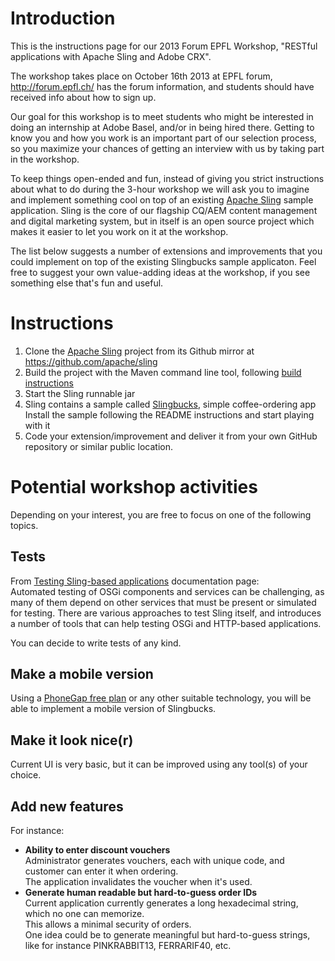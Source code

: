 # Introduction

This is the instructions page for our 2013 Forum EPFL Workshop, "RESTful applications with Apache Sling and Adobe CRX". 

The workshop takes place on October 16th 2013 at EPFL forum, http://forum.epfl.ch/ has the forum information, and students should have
received info about how to sign up.

Our goal for this workshop is to meet students who might be interested in doing an internship at Adobe Basel, and/or in being hired there. Getting to know you and how you work is an important part of our selection process, so you maximize your chances of getting an interview with us by taking part in the workshop.

To keep things open-ended and fun, instead of giving you strict instructions about what to do during the 3-hour workshop we will ask you to imagine and implement something cool on top of an existing [Apache Sling](http://sling.apache.org) sample application. Sling is the core of our flagship CQ/AEM content management and digital marketing system, but in itself is an open source project which makes it easier to let you work on it at the workshop.

The list below suggests a number of extensions and improvements that you could implement on top of the existing Slingbucks sample applicaton. Feel free to suggest your own value-adding ideas at the workshop, if you see something else that's fun and useful.

# Instructions

1. Clone the [Apache Sling](https://sling.apache.org) project from its Github mirror at https://github.com/apache/sling
2. Build the project with the Maven command line tool, following [build instructions](http://sling.apache.org/documentation/development/getting-and-building-sling.html)
3. Start the Sling runnable jar
4. Sling contains a sample called [Slingbucks](https://github.com/apache/sling/tree/trunk/samples/slingbucks), simple coffee-ordering app  
   Install the sample following the README instructions and start playing with it
5. Code your extension/improvement and deliver it from your own GitHub repository or similar public location.

# Potential workshop activities

Depending on your interest, you are free to focus on one of the following topics.

## Tests

From [Testing Sling-based applications](http://sling.apache.org/documentation/tutorials-how-tos/testing-sling-based-applications.html) documentation page:  
Automated testing of OSGi components and services can be challenging, as many of them depend on other services that must be present or simulated for testing. There are various approaches to test Sling itself, and introduces a number of tools that can help testing OSGi and HTTP-based applications.

You can decide to write tests of any kind.

## Make a mobile version

Using a [PhoneGap free plan](https://build.phonegap.com/) or any other suitable technology, you will be able to implement a mobile version of Slingbucks.
    
## Make it look nice(r)

Current UI is very basic, but it can be improved using any tool(s) of your choice.

## Add new features

For instance:

* **Ability to enter discount vouchers**  
  Administrator generates vouchers, each with unique code, and customer can enter it when ordering.  
The application invalidates the voucher when it's used.
* **Generate human readable but hard-to-guess order IDs**  
  Current application currently generates a long hexadecimal string, which no one can memorize.  
  This allows a minimal security of orders.  
  One idea could be to generate meaningful but hard-to-guess strings, like for instance PINKRABBIT13, FERRARIF40, etc.
